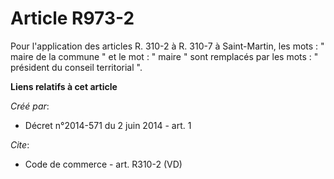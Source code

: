 # Article R973-2

Pour l'application des articles R. 310-2 à R. 310-7 à Saint-Martin, les mots : " maire de la commune " et le mot : " maire "
sont remplacés par les mots : " président du conseil territorial ".

**Liens relatifs à cet article**

_Créé par_:

  - Décret n°2014-571 du 2 juin 2014 - art. 1

_Cite_:

  - Code de commerce - art. R310-2 (VD)
